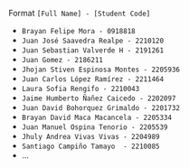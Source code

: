 
Format
`[Full Name] - [Student Code]`

- `Brayan Felipe Mora - 0918818`
- `Juan José Saavedra Realpe - 2210120`
- `Juan Sebastian Valverde H - 2191261`
- `Juan Gomez - 2186211`
- `Jhojan Stiven Espinosa Montes - 2205936`
- `Juan Carlos López Ramírez - 2211464`
- `Laura Sofia Rengifo - 2210043`
- `Jaime Humberto Ñañez Caicedo - 2202097`
- `Juan David Bohorquez Grimaldo - 2201732`
- `Brayan David Maca Macancela - 2205334`
- `Juan Manuel Ospina Tenorio - 2205539 `
- `Jhuly Andrea Vivas Vivas - 2204989 `
- `Santiago Campiño Tamayo  - 2210085 `
- ...
